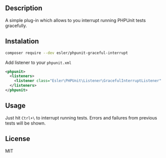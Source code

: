 ## Description
A simple plug-in which allows to you interrupt running PHPUnit tests gracefully.

## Instalation
```bash
composer require --dev esler/phpunit-graceful-interrupt
```
Add listener to your `phpunit.xml`
```xml
<phpunit>
  <listeners>
    <listener class="Esler\PHPUnit\Listener\GracefulInterruptListener" />
  </listeners>
</phpunit>
```

## Usage
Just hit `Ctrl+\` to interrupt running tests. Errors and failures from previous tests will be shown.

## License
MIT
